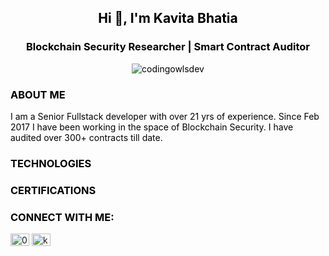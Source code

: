 <span style="color: black;">
<h2 align="center"><b>Hi 👋, I'm Kavita Bhatia</b></h2>
<h3 align="center"><b>Blockchain Security Researcher | Smart Contract Auditor</b></h3>
<p align="center"> <img src="https://komarev.com/ghpvc/?username=codingowlsdev&label=Profile%20views&color=0e75b6&style=flat" alt="codingowlsdev" /> </p>

### **ABOUT ME**
I am a Senior Fullstack developer with over 21 yrs of experience. Since Feb 2017 I have been working in the space of Blockchain Security. I have audited over 300+ contracts till date.

### **TECHNOLOGIES**



### **CERTIFICATIONS**


### **CONNECT WITH ME:**

<p align="left">
<a href="https://twitter.com/0xcodingowls" target="blank"><img align="center" src="https://raw.githubusercontent.com/rahuldkjain/github-profile-readme-generator/master/src/images/icons/Social/twitter.svg" alt="0xcodingowls" height="20" width="30" /></a>
<a href="https://linkedin.com/in/kb211" target="blank"><img align="center" src="https://raw.githubusercontent.com/rahuldkjain/github-profile-readme-generator/master/src/images/icons/Social/linked-in-alt.svg" alt="kb211" height="20" width="30" /></a>
</p>

  
  </span>
